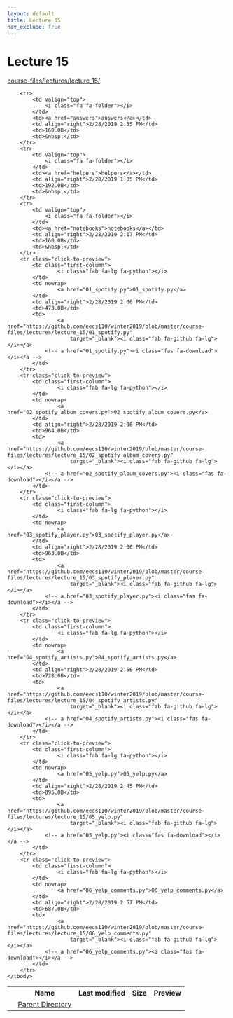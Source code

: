 ```yaml
---
layout: default
title: Lecture 15
nav_exclude: True
---
```


# Lecture 15

[course-files/lectures/lecture_15/](.)

<table class="tbl-files">
    <tbody>
        <tr>
            <th valign="top"></th>
            <th>Name</th>
            <th>Last modified</th>
            <th>Size</th>
            <th>Preview</th>
        </tr>
        <tr>
            <td valign="top">
                <i class="fa fa-folder-open"></i>
            </td>
            <td><a href="../">Parent Directory</a></td>
            <td>&nbsp;</td>
            <td>&nbsp;</td>
            <td>&nbsp;</td>
        </tr>

        <tr>
            <td valign="top">
                <i class="fa fa-folder"></i>
            </td>
            <td><a href="answers">answers</a></td>
            <td align="right">2/28/2019 2:55 PM</td>
            <td>160.0B</td>
            <td>&nbsp;</td>
        </tr>
        <tr>
            <td valign="top">
                <i class="fa fa-folder"></i>
            </td>
            <td><a href="helpers">helpers</a></td>
            <td align="right">2/28/2019 1:05 PM</td>
            <td>192.0B</td>
            <td>&nbsp;</td>
        </tr>
        <tr>
            <td valign="top">
                <i class="fa fa-folder"></i>
            </td>
            <td><a href="notebooks">notebooks</a></td>
            <td align="right">2/28/2019 2:17 PM</td>
            <td>160.0B</td>
            <td>&nbsp;</td>
        </tr>
        <tr class="click-to-preview">
            <td class="first-column">
                    <i class="fab fa-lg fa-python"></i>
            </td>
            <td nowrap>
                    <a href="01_spotify.py">01_spotify.py</a>
            </td>
            <td align="right">2/28/2019 2:06 PM</td>
            <td>473.0B</td>
            <td>
                    <a href="https://github.com/eecs110/winter2019/blob/master/course-files/lectures/lecture_15/01_spotify.py" 
                        target="_blank"><i class="fab fa-github fa-lg"></i></a>
                <!-- a href="01_spotify.py"><i class="fas fa-download"></i></a -->
            </td>
        </tr>
        <tr class="click-to-preview">
            <td class="first-column">
                    <i class="fab fa-lg fa-python"></i>
            </td>
            <td nowrap>
                    <a href="02_spotify_album_covers.py">02_spotify_album_covers.py</a>
            </td>
            <td align="right">2/28/2019 2:06 PM</td>
            <td>964.0B</td>
            <td>
                    <a href="https://github.com/eecs110/winter2019/blob/master/course-files/lectures/lecture_15/02_spotify_album_covers.py" 
                        target="_blank"><i class="fab fa-github fa-lg"></i></a>
                <!-- a href="02_spotify_album_covers.py"><i class="fas fa-download"></i></a -->
            </td>
        </tr>
        <tr class="click-to-preview">
            <td class="first-column">
                    <i class="fab fa-lg fa-python"></i>
            </td>
            <td nowrap>
                    <a href="03_spotify_player.py">03_spotify_player.py</a>
            </td>
            <td align="right">2/28/2019 2:06 PM</td>
            <td>963.0B</td>
            <td>
                    <a href="https://github.com/eecs110/winter2019/blob/master/course-files/lectures/lecture_15/03_spotify_player.py" 
                        target="_blank"><i class="fab fa-github fa-lg"></i></a>
                <!-- a href="03_spotify_player.py"><i class="fas fa-download"></i></a -->
            </td>
        </tr>
        <tr class="click-to-preview">
            <td class="first-column">
                    <i class="fab fa-lg fa-python"></i>
            </td>
            <td nowrap>
                    <a href="04_spotify_artists.py">04_spotify_artists.py</a>
            </td>
            <td align="right">2/28/2019 2:56 PM</td>
            <td>728.0B</td>
            <td>
                    <a href="https://github.com/eecs110/winter2019/blob/master/course-files/lectures/lecture_15/04_spotify_artists.py" 
                        target="_blank"><i class="fab fa-github fa-lg"></i></a>
                <!-- a href="04_spotify_artists.py"><i class="fas fa-download"></i></a -->
            </td>
        </tr>
        <tr class="click-to-preview">
            <td class="first-column">
                    <i class="fab fa-lg fa-python"></i>
            </td>
            <td nowrap>
                    <a href="05_yelp.py">05_yelp.py</a>
            </td>
            <td align="right">2/28/2019 2:45 PM</td>
            <td>895.0B</td>
            <td>
                    <a href="https://github.com/eecs110/winter2019/blob/master/course-files/lectures/lecture_15/05_yelp.py" 
                        target="_blank"><i class="fab fa-github fa-lg"></i></a>
                <!-- a href="05_yelp.py"><i class="fas fa-download"></i></a -->
            </td>
        </tr>
        <tr class="click-to-preview">
            <td class="first-column">
                    <i class="fab fa-lg fa-python"></i>
            </td>
            <td nowrap>
                    <a href="06_yelp_comments.py">06_yelp_comments.py</a>
            </td>
            <td align="right">2/28/2019 2:57 PM</td>
            <td>687.0B</td>
            <td>
                    <a href="https://github.com/eecs110/winter2019/blob/master/course-files/lectures/lecture_15/06_yelp_comments.py" 
                        target="_blank"><i class="fab fa-github fa-lg"></i></a>
                <!-- a href="06_yelp_comments.py"><i class="fas fa-download"></i></a -->
            </td>
        </tr>
    </tbody>
</table>


